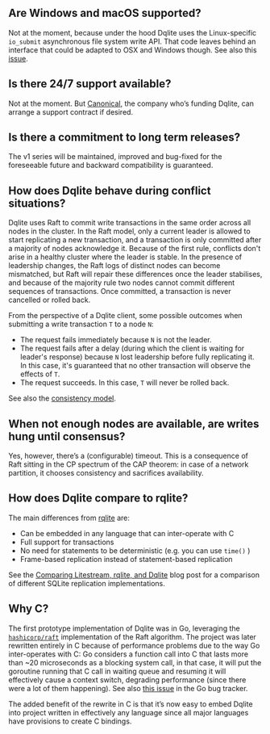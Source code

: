 ## Are Windows and macOS supported?

Not at the moment, because under the hood Dqlite uses the Linux-specific `io_submit` asynchronous file system write API. That code leaves behind an interface that could be adapted to OSX and Windows though. See also this [issue](https://github.com/canonical/go-dqlite/issues/21).

## Is there 24/7 support available?

Not at the moment. But [Canonical](https://www.canonical.com), the company who’s funding Dqlite, can arrange a support contract if desired.

## Is there a commitment to long term releases?

The v1 series will be maintained, improved and bug-fixed for the foreseeable future and backward compatibility is guaranteed.

## How does Dqlite behave during conflict situations?

Dqlite uses Raft to commit write transactions in the same order across all nodes in the cluster. In the Raft model, only a current leader is allowed to start replicating a new transaction, and a transaction is only committed after a majority of nodes acknowledge it. Because of the first rule, conflicts don't arise in a healthy cluster where the leader is stable. In the presence of leadership changes, the Raft logs of distinct nodes can become mismatched, but Raft will repair these differences once the leader stabilises, and because of the majority rule two nodes cannot commit different sequences of transactions. Once committed, a transaction is never cancelled or rolled back.

From the perspective of a Dqlite client, some possible outcomes when submitting a write transaction `T` to a node `N`:

* The request fails immediately because `N` is not the leader.
* The request fails after a delay (during which the client is waiting for leader's response) because `N` lost leadership before fully replicating it. In this case, it's guaranteed that no other transaction will observe the effects of `T`.
* The request succeeds. In this case, `T` will never be rolled back.

See also the [consistency model](./consistency-model.md).

## When not enough nodes are available, are writes hung until consensus?

Yes, however, there’s a (configurable) timeout. This is a consequence of Raft sitting in the CP spectrum of the CAP theorem: in case of a network partition, it chooses consistency and sacrifices availability.

## How does Dqlite compare to rqlite?

The main differences from [rqlite](https://github.com/rqlite/rqlite) are:

* Can be embedded in any language that can inter-operate with C
* Full support for transactions
* No need for statements to be deterministic (e.g. you can use `time()` )
* Frame-based replication instead of statement-based replication

See the [Comparing Litestream, rqlite, and Dqlite](https://gcore.com/blog/comparing-litestream-rqlite-dqlite/) blog post for a comparison of different SQLite replication implementations.

## Why C?

The first prototype implementation of Dqlite was in Go, leveraging the [`hashicorp/raft`](https://github.com/hashicorp/raft/) implementation of the Raft algorithm. The project was later rewritten entirely in C because of performance problems due to the way Go inter-operates with C: Go considers a function call into C that lasts more than ~20 microseconds as a blocking system call, in that case, it will put the goroutine running that C call in waiting queue and resuming it will effectively cause a context switch, degrading performance (since there were a lot of them happening). See also [this issue](https://github.com/golang/go/issues/19574) in the Go bug tracker.

The added benefit of the rewrite in C is that it’s now easy to embed Dqlite into project written in effectively any language since all major languages have provisions to create C bindings.
